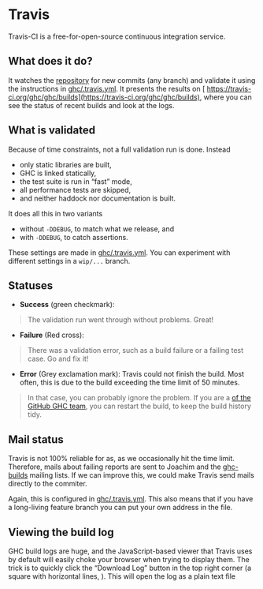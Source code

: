 # Travis


Travis-CI is a free-for-open-source continuous integration service.

## What does it do?


It watches the [repository](repositories) for new commits (any branch) and validate it using the instructions in [ghc/.travis.yml](/trac/ghc/browser/ghc/.travis.yml)[](/trac/ghc/export/HEAD/ghc/.travis.yml). It presents the results on [ https://travis-ci.org/ghc/ghc/builds](https://travis-ci.org/ghc/ghc/builds), where you can see the status of recent builds and look at the logs. 

## What is validated


Because of time constraints, not a full validation run is done. Instead

- only static libraries are built,
- GHC is linked statically,
- the test suite is run in “fast” mode,
- all performance tests are skipped,
- and neither haddock nor documentation is built.


It does all this in two variants

- without `-DDEBUG`, to match what we release, and
- with `-DDEBUG`, to catch assertions.


These settings are made in [ghc/.travis.yml](/trac/ghc/browser/ghc/.travis.yml)[](/trac/ghc/export/HEAD/ghc/.travis.yml). You can experiment with different settings in a `wip/...` branch.

## Statuses

- **Success** (green checkmark):

>
> The validation run went through without problems. Great!

- **Failure** (Red cross):

>
> There was a validation error, such as a build failure or a failing test case. Go and fix it!

- **Error** (Grey exclamation mark): Travis could not finish the build. Most often, this is due to the build exceeding the time limit of 50 minutes. 

>
> In that case, you can probably ignore the problem. If you are a [ of the GitHub GHC team](https://github.com/orgs/ghc/members|member), you can restart the build, to keep the build history tidy.

## Mail status


Travis is not 100% reliable for as, as we occasionally hit the time limit. Therefore, mails about failing reports are sent to Joachim and the [ghc-builds](mailing-lists-and-irc) mailing lists. If we can improve this, we could make Travis send mails directly to the commiter.


Again, this is configured in [ghc/.travis.yml](/trac/ghc/browser/ghc/.travis.yml)[](/trac/ghc/export/HEAD/ghc/.travis.yml). This also means that if you have a long-living feature branch you can put your own address in the file.

## Viewing the build log


GHC build logs are huge, and the JavaScript-based viewer that Travis uses by default will easily choke your browser when trying to display them. The trick is to quickly click the “Download Log” button in the top right corner (a square with horizontal lines, [](https://travis-ci.org/images/icons/logs.svg)). This will open the log as a plain text file
 
